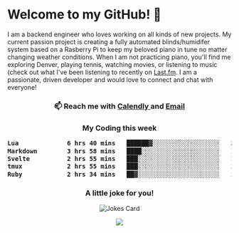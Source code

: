 <h1> Welcome to my GitHub! 👋 </h1>


  I am a backend engineer who loves working on all kinds of new projects. My current passion project is creating a fully automated blinds/humidifer system based on a Rasberry Pi to keep my beloved piano in tune no matter changing weather conditions. When I am not practicing piano, you'll find me exploring Denver, playing tennis, watching movies, or listening to music (check out what I've been listening to recently on [Last.fm](https://www.last.fm/user/mballa000). I am a passionate, driven developer and would love to connect and chat with everyone!

<h3 align = "center"> 📫 Reach me with <a href = "https://calendly.com/msbrandt00/30min"> Calendly </a> and <a href="mailto:msbrandt00@gmail.com">Email</a> 
 </h3>


 
<div align = "center"
[![Anurag's GitHub stats](https://github-readme-stats.vercel.app/api?username=mbrandt00)](https://github.com/anuraghazra/github-readme-stats)
          </div>
<h3 align="center">
  My Coding this week
<!--START_SECTION:waka-->

```txt
Lua             6 hrs 40 mins   ██████▓░░░░░░░░░░░░░░░░░░   26.75 %
Markdown        3 hrs 58 mins   ████░░░░░░░░░░░░░░░░░░░░░   15.95 %
Svelte          2 hrs 55 mins   ███░░░░░░░░░░░░░░░░░░░░░░   11.72 %
tmux            2 hrs 55 mins   ███░░░░░░░░░░░░░░░░░░░░░░   11.71 %
Ruby            2 hrs 34 mins   ██▓░░░░░░░░░░░░░░░░░░░░░░   10.30 %
```

<!--END_SECTION:waka-->

### A little joke for you!

![Jokes Card](https://readme-jokes.vercel.app/api?hideBorder)

<a href="https://www.linkedin.com/in/mbrandt00/"><img src="https://img.shields.io/badge/linkedin-%230077B5.svg?&style=for-the-badge&logo=linkedin&logoColor=white" /></a>
